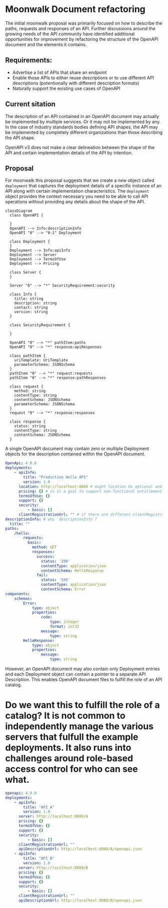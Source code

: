 # Moonwalk Document refactoring

The initial moonwalk proposal was primarily focused on how to describe the paths, requests and responses of an API.  Further discussions around the growing needs of the API community have identified additional opportunities for improvement by refactoring the structure of the OpenAPI document and the elements it contains.

## Requirements:

- Advertise a list of APIs that share an endpoint
- Enable those APIs to either reuse descriptions or to use different API descriptions (potentionally with different description formats)
- Naturally support the existing use cases of OpenAPI


## Current sitation

The description of an API contained in an OpenAPI document may actually be implemented by multiple services. Or it may not be implemented by any. In the case of industry standards bodies defining API shapes, the API may be implemented by completely different organizations than those describing the API shape.

OpenAPI v3 does not make a clear delineation between the shape of the API and certain implementation details of the API by intention. 

## Proposal

For moonwalk this proposal suggests that we create a new object called `deployment` that captures the deployment details of a specific instance of an API along with certain implementation characteristics.  The `deployment` object provides the context necessary you need to be able to call API operations without providing any details about the shape of the API.

```mermaid
classDiagram
  class OpenAPI {

  }
  OpenAPI --> Info:descriptionInfo
  OpenAPI "0" --> "0-1" Deployment
  
  class Deployment {
  }
  Deployment --> Info:apiInfo
  Deployment --> Server
  Deployment --> TermsOfUse
  Deployment --> Pricing
  
  class Server {
  }

  Server "0" --> "*" SecurityRequirement:security  

  class Info {
    title: string
    description: string
    contact: string
    version: string
  }

  class SecurityRequirement {

  }

  OpenAPI "0" --> "*" pathItem:paths  
  OpenAPI "0" --> "*" response:apiResponses

  class pathItem {
    uriTemplate: UriTemplate
    parameterSchema: JSONSchema
  }
  pathItem "0" --> "*" request:requests
  pathItem "0" --> "*" response:pathResponses

  class request {
    method: string
    contentType: string
    contentSchema: JSONSchema
    parameterSchema: JSONSchema
  }
  request "0" --> "*" response:responses

  class response {
    status: string
    contentType: string
    contentSchema: JSONSchema
  }  

```

A single OpenAPI document may contain zero or multiple Deployment objects for the description contained within the OpenAPI document.

```yaml
OpenApi: 4.0.0
deployments:
    - apiInfo:
        title: "Production Hello API"
        version: 1.0
      location: http://localhost:8080 # might location be optional and assumed to be relative to the location of this document?
      pricing: {} # is it a goal to support non-functional entitlement descriptions like pricing or TOS? Perhaps that is information that is better represented elsewhere for now?
      termsOfUse: {}
      support: {}
      security: 
          - basic: []
      clientRegistrationUrl: "" # if there are different clientRegistrationUrls, then that implies different versions of this document?
descriptionInfo: # why `descriptionInfo`?
  title: ""
paths:
    /hello:
        requests:
          basic:
            method: GET
            responses:
              success:
                status: '200'
                contentType: application/json
                contentSchema: HelloResponse
              fail:
                status: '5XX'
                contentType: application/json
                contentSchema: Error
components:
    schemas:
        Error:
            type: object
            properties:
                code:
                    type: integer
                    format: int32
                message:
                    type: string
        HelloResponse:
            type: object
            properties:
                message:
                    type: string
```

However, an OpenAPI document may also contain only Deployment entries and each Deployment object can contain a pointer to a separate API Description. This enables OpenAPI document files to fulfill the role of an API catalog.

# Do we want this to fulfill the role of a catalog? It is not common to independently manage the various servers that fulfull the example deployments. It also runs into challenges around role-based access control for who can see what.

```yaml
openapi: 4.0.0
deployments:
    - apiInfo:
        title: "API A"
        version: 1.0
      server: http://localhost:8080/A
      pricing: {}
      termsOfUse: {}
      support: {}
      security:
          - basic: []
      clientRegistrationUrl: ""
      apiDescriptionUrl: http://localhost:8080/A/openapi.json
    - apiInfo:
        title: "API B"
        version: 1.0
      server: http://localhost:8080/B
      pricing: {}
      termsOfUse: {}
      support: {}
      security:
          - basic: []
      clientRegistrationUrl: ""
      apiDescriptionUrl: http://localhost:8080/B/openapi.json
```
